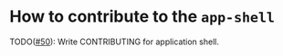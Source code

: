 # How to contribute to the `app-shell`

TODO([#50](https://github.com/robocin/ssl-core/issues/50)): Write CONTRIBUTING for application shell.
